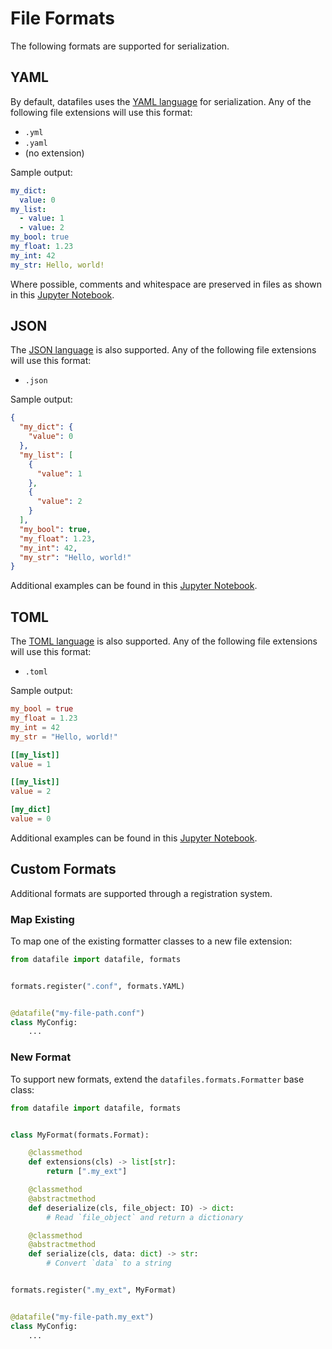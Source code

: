 # File Formats

The following formats are supported for serialization.

## YAML

By default, datafiles uses the [YAML language](https://yaml.org/) for serialization.
Any of the following file extensions will use this format:

- `.yml`
- `.yaml`
- (no extension)

Sample output:

```yaml
my_dict:
  value: 0
my_list:
  - value: 1
  - value: 2
my_bool: true
my_float: 1.23
my_int: 42
my_str: Hello, world!
```

Where possible, comments and whitespace are preserved in files as shown in this [Jupyter Notebook](https://github.com/jacebrowning/datafiles/blob/main/notebooks/roundtrip_comments.ipynb).

## JSON

The [JSON language](https://www.json.org/) is also supported.
Any of the following file extensions will use this format:

- `.json`

Sample output:

```json
{
  "my_dict": {
    "value": 0
  },
  "my_list": [
    {
      "value": 1
    },
    {
      "value": 2
    }
  ],
  "my_bool": true,
  "my_float": 1.23,
  "my_int": 42,
  "my_str": "Hello, world!"
}
```

Additional examples can be found in this [Jupyter Notebook](https://github.com/jacebrowning/datafiles/blob/main/notebooks/format_options.ipynb).

## TOML

The [TOML language](https://github.com/toml-lang/toml) is also supported.
Any of the following file extensions will use this format:

- `.toml`

Sample output:

```toml
my_bool = true
my_float = 1.23
my_int = 42
my_str = "Hello, world!"

[[my_list]]
value = 1

[[my_list]]
value = 2

[my_dict]
value = 0
```

Additional examples can be found in this [Jupyter Notebook](https://github.com/jacebrowning/datafiles/blob/main/notebooks/format_options.ipynb).

## Custom Formats

Additional formats are supported through a registration system.

### Map Existing

To map one of the existing formatter classes to a new file extension:

```python hl_lines="4"
from datafile import datafile, formats


formats.register(".conf", formats.YAML)


@datafile("my-file-path.conf")
class MyConfig:
    ...
```
### New Format

To support new formats, extend the `datafiles.formats.Formatter` base class:

```python hl_lines="4"
from datafile import datafile, formats


class MyFormat(formats.Format):

    @classmethod
    def extensions(cls) -> list[str]:
        return [".my_ext"]

    @classmethod
    @abstractmethod
    def deserialize(cls, file_object: IO) -> dict:
        # Read `file_object` and return a dictionary

    @classmethod
    @abstractmethod
    def serialize(cls, data: dict) -> str:
        # Convert `data` to a string


formats.register(".my_ext", MyFormat)


@datafile("my-file-path.my_ext")
class MyConfig:
    ...
```
